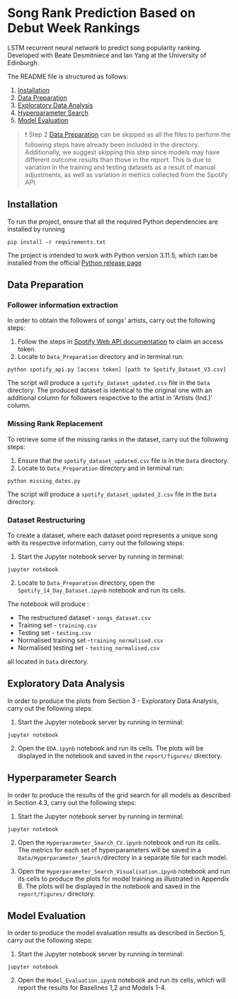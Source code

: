 # Song Rank Prediction Based on Debut Week Rankings

LSTM recurrent neural network to predict song popularity ranking. Developed with Beate Desmitniece and Ian Yang at the University of Edinburgh.

The README file is structured as follows:
1. [Installation](#installation)
2. [Data Preparation](#data-preparation)
3. [Exploratory Data Analysis](#exploratory-data-analysis)
4. [Hyperparameter Search](#hyperparameter-search)
5. [Model Evaluation](#model-evaluation)
> ❗ Step 2 [Data Preparation](#data-preparation) can be skipped as all the files to perform the following steps have already been
included in the directory. <br> Additionally, we suggest skipping this step since models may have different outcome results than those in the report. 
> This is due to variation in the training and testing datasets as a result of manual adjustments, as well as variation in metrics 
> collected from the Spotify API.
> 
## Installation

To run the project, ensure that all the required Python dependencies are installed by running
```
pip install -r requirements.txt
```
The project is intended to work with Python version 3.11.5, which can be installed from the official [Python release page](https://www.python.org/downloads/) 

## Data Preparation

### Follower information extraction

In order to obtain the followers of songs' artists, carry out the following steps:

1. Follow the steps in [Spotify Web API documentation](https://developer.spotify.com/documentation/web-api/tutorials/getting-started)
to claim an access token.
2. Locate to `Data_Preparation` directory and in terminal run:
```
python spotify_api.py [access token] [path to Spotify_Dataset_V3.csv]
```
The script will produce a `spotify_dataset_updated.csv` file in the `Data` directory. The produced dataset is identical to the original one
with an additional column for followers respective to the artist in 'Artists (Ind.)' column.

### Missing Rank Replacement

To retrieve some of the missing ranks in the dataset, carry out the following steps:

1. Ensure that the `spotify_dataset_updated.csv` file is in the `Data` directory.
2. Locate to `Data_Preparation` directory and in terminal run:
```
python missing_dates.py
```
The script will produce a `spotify_dataset_updated_2.csv` file in the `Data` directory.

### Dataset Restructuring

To create a dataset, where each dataset point represents a unique song with its
respective information, carry out the following steps:

1. Start the Jupyter notebook server by running in terminal:
```
jupyter notebook
```
2. Locate to `Data_Preparation` directory, open the `Spotify_14_Day_Dataset.ipynb`
notebook and run its cells. 

The notebook will produce :
- The restructured dataset  - `songs_dataset.csv`
- Training set - `training.csv`
- Testing set - `testing.csv`
- Normalised training set -`training_normalised.csv`
- Normalised testing set - `testing_normalised.csv`

all located in `Data` directory.


## Exploratory Data Analysis

In order to produce the plots from Section 3 - Exploratory Data Analysis, 
carry out the following steps:

1. Start the Jupyter notebook server by running in terminal:
```
jupyter notebook
```
2. Open the `EDA.ipynb` notebook and run its cells. The plots will be displayed in the notebook and saved in the `report/figures/` directory.


## Hyperparameter Search

In order to produce the results of the grid search for all models as described
in Section 4.3, carry out the following steps:
1. Start the Jupyter notebook server by running in terminal:
```
jupyter notebook
```
2. Open the `Hyperparameter_Search_CV.ipynb` notebook and run its cells. The metrics for each set of hyperparameters  will be saved in a 
`Data/Hyperparameter_Search/`directory in a separate file for each model.

3. Open the `Hyperparameter_Search_Visualisation.ipynb` notebook and run its cells
to produce the plots for model training as illustrated in Appendix B. The plots will be displayed in the notebook and saved in the `report/figures/` directory.


## Model Evaluation

In order to produce the model evaluation results as described in Section 5, carry out the 
following steps:

1. Start the Jupyter notebook server by running in terminal:
```
jupyter notebook
```
2. Open the `Model_Evaluation.ipynb` notebook and run its cells, which will report the results for Baselines 1,2 and Models 1-4.
